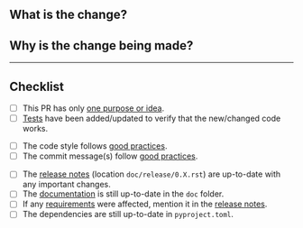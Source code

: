 ## What is the change?

<!-- MANDATORY: Describe the change -->

## Why is the change being made?

<!-- MANDATORY: Explain why the change is necessary -->
<!-- Optional: Link to any related GitHub Issues -->

---

## Checklist

<!--
    You (the pull requester) should put an `x` in the boxes below you have completed.
    If you're unsure about any of them, don't hesitate to ask. We're here to help!
    (If a checkbox requires no action for this PR, put an `x` in the box.)
-->

- [ ] This PR has only [one purpose or idea](https://terrapower.github.io/armi/developer/tooling.html#one-idea-one-pr).
- [ ] [Tests](https://terrapower.github.io/armi/developer/tooling.html#test-it) have been added/updated to verify that the new/changed code works.

<!-- Check the code quality -->

- [ ] The code style follows [good practices](https://terrapower.github.io/armi/developer/standards_and_practices.html).
- [ ] The commit message(s) follow [good practices](https://terrapower.github.io/armi/developer/tooling.html).

<!-- Check the project-level cruft -->

- [ ] The [release notes](https://terrapower.github.io/armi/release/index.html) (location `doc/release/0.X.rst`) are up-to-date with any important changes.
- [ ] The [documentation](https://terrapower.github.io/armi/developer/tooling.html#document-it) is still up-to-date in the `doc` folder.
- [ ] If any [requirements](https://terrapower.github.io/armi/developer/tooling.html#watch-for-requirements) were affected, mention it in the [release notes](https://terrapower.github.io/armi/release/index.html).
- [ ] The dependencies are still up-to-date in `pyproject.toml`.
